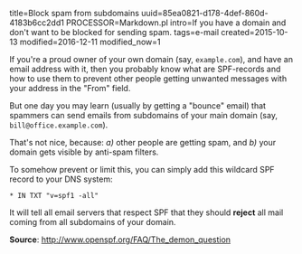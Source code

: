 title=Block spam from subdomains
uuid=85ea0821-d178-4def-860d-4183b6cc2dd1
PROCESSOR=Markdown.pl
intro=If you have a domain and don't want to be blocked for sending spam.
tags=e-mail
created=2015-10-13
modified=2016-12-11
modified_now=1


If you're a proud owner of your own domain (say, `example.com`),
and have an email address with it,
then you probably know what are SPF-records and how to use them
to prevent other people getting unwanted messages with your address
in the "From" field.

But one day you may learn (usually by getting a "bounce" email) that
spammers can send emails from subdomains of your main domain
(say, `bill@office.example.com`).

That's not nice, because:
_a)_ other people are getting spam, and
_b)_ your domain gets visible by anti-spam filters.

To somehow prevent or limit this, you can simply add this wildcard SPF record to your DNS system:

	* IN TXT "v=spf1 -all"

It will tell all email servers that respect SPF that they should **reject** all mail coming from all subdomains of your domain.

**Source**: <http://www.openspf.org/FAQ/The_demon_question>
